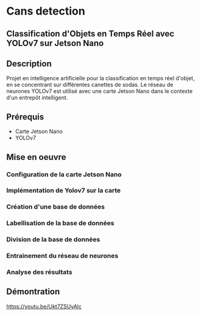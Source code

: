 # Cans detection 

## Classification d'Objets en Temps Réel avec YOLOv7 sur Jetson Nano

## Description

Projet en intelligence artificielle  pour la classification en temps réel d'objet, en se concentrant sur différentes canettes de sodas. Le réseau de neurones YOLOv7 est utilisé avec une carte Jetson Nano dans le contexte d'un entrepôt intelligent.

## Prérequis

- Carte Jetson Nano
- YOLOv7

## Mise en oeuvre 

### Configuration de la carte Jetson Nano 
### Implémentation de Yolov7 sur la carte
### Création d'une base de données 
### Labellisation de la base de données  
### Division de la base de données 
### Entrainement du réseau de neurones 
### Analyse des résultats


## Démontration 
https://youtu.be/Ukt7ZSUyAlc
